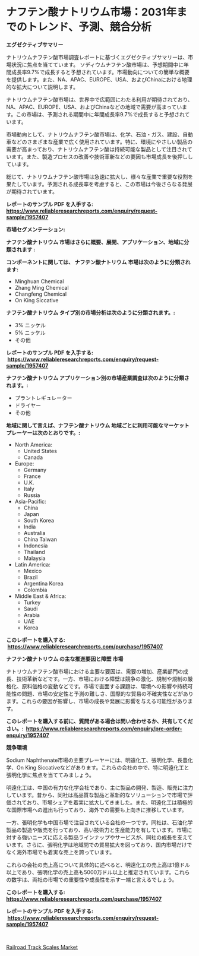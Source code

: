 <p><h1>ナフテン酸ナトリウム市場：2031年までのトレンド、予測、競合分析</h1></p><p><strong>エグゼクティブサマリー</strong></p>
<p><p>ナトリウムナフテン酸市場調査レポートに基づくエグゼクティブサマリーは、市場状況に焦点を当てています。 ソディウムナフテン酸市場は、予想期間中に年間成長率9.7%で成長すると予想されています。市場動向についての簡単な概要を提供します。また、NA、APAC、EUROPE、USA、およびChinaにおける地理的な拡大について説明します。</p><p>ナトリウムナフテン酸市場は、世界中で広範囲にわたる利用が期待されており、NA、APAC、EUROPE、USA、およびChinaなどの地域で需要が高まっています。この市場は、予測される期間中に年間成長率9.7%で成長すると予想されています。</p><p>市場動向として、ナトリウムナフテン酸市場は、化学、石油・ガス、建設、自動車などのさまざまな産業で広く使用されています。特に、環境にやさしい製品の需要が高まっており、ナトリウムナフテン酸は持続可能な製品として注目されています。また、製造プロセスの改善や技術革新などの要因も市場成長を後押ししています。</p><p>総じて、ナトリウムナフテン酸市場は急速に拡大し、様々な産業で重要な役割を果たしています。予測される成長率を考慮すると、この市場は今後さらなる発展が期待されています。</p></p>
<p><strong>レポートのサンプル PDF を入手する: <a href="https://www.reliableresearchreports.com/enquiry/request-sample/1957407">https://www.reliableresearchreports.com/enquiry/request-sample/1957407</a></strong></p>
<p><strong>市場セグメンテーション:</strong></p>
<p><strong> ナフテン酸ナトリウム 市場はさらに概要、展開、アプリケーション、地域に分類されます :</strong></p>
<p><strong>コンポーネントに関しては、 ナフテン酸ナトリウム 市場は次のように分類されます: &nbsp;</strong></p>
<p><ul><li>Minghuan Chemical</li><li>Zhang Ming Chemical</li><li>Changfeng Chemical</li><li>On King Siccative</li></ul></p>
<p><strong> ナフテン酸ナトリウム タイプ別の市場分析は次のように分類されます。:</strong></p>
<p><ul><li>3% ニッケル</li><li>5% ニッケル</li><li>その他</li></ul></p>
<p><strong>レポートのサンプル PDF を入手する: &nbsp;<a href="https://www.reliableresearchreports.com/enquiry/request-sample/1957407">https://www.reliableresearchreports.com/enquiry/request-sample/1957407</a></strong></p>
<p><strong> ナフテン酸ナトリウム アプリケーション別の市場産業調査は次のように分類されます。:</strong></p>
<p><ul><li>プラントレギュレーター</li><li>ドライヤー</li><li>その他</li></ul></p>
<p><strong>地域に関して言えば、ナフテン酸ナトリウム 地域ごとに利用可能なマーケットプレーヤーは次のとおりです。:</strong></p>
<p><ul>
    <li>
        North America:
        <ul>
            <li>United States</li>
            <li>Canada</li>
        </ul>
    </li>
    <li>
        Europe:
        <ul>
            <li>Germany</li>
            <li>France</li>
            <li>U.K.</li>
            <li>Italy</li>
            <li>Russia</li>
        </ul>
    </li>
    <li>
        Asia-Pacific:
        <ul>
            <li>China</li>
            <li>Japan</li>
            <li>South Korea</li>
            <li>India</li>
            <li>Australia</li>
            <li>China Taiwan</li>
            <li>Indonesia</li>
            <li>Thailand</li>
            <li>Malaysia</li>
        </ul>
    </li>
    <li>
        Latin America:
        <ul>
            <li>Mexico</li>
            <li>Brazil</li>
            <li>Argentina Korea</li>
            <li>Colombia</li>
        </ul>
    </li>
    <li>
        Middle East & Africa:
        <ul>
            <li>Turkey</li>
            <li>Saudi</li>
            <li>Arabia</li>
            <li>UAE</li>
            <li>Korea</li>
        </ul>
    </li>
    </ul></p>
<p><strong>このレポートを購入する: &nbsp;<a href="https://www.reliableresearchreports.com/purchase/1957407">https://www.reliableresearchreports.com/purchase/1957407</a></strong></p>
<p><strong>ナフテン酸ナトリウム の主な推進要因と障壁 市場</strong></p>
<p><p>ナトリウムナフテン酸市場における主要な要因は、需要の増加、産業部門の成長、技術革新などです。一方、市場における障壁は競争の激化、規制や規制の厳格化、原料価格の変動などです。市場で直面する課題は、環境への影響や持続可能性の問題、市場の安定性と予測の難しさ、国際的な貿易の不確実性などがあります。これらの要因が影響し、市場の成長や発展に影響を与える可能性があります。</p></p>
<p><strong>このレポートを購入する前に、質問がある場合は問い合わせるか、共有してください。:&nbsp; <a href="https://www.reliableresearchreports.com/enquiry/pre-order-enquiry/1957407">https://www.reliableresearchreports.com/enquiry/pre-order-enquiry/1957407</a></strong></p>
<p><strong>競争環境</strong></p>
<p><p>Sodium Naphthenate市場の主要プレーヤーには、明遠化工、張明化学、長豊化学、On King Siccativeなどがあります。これらの会社の中で、特に明遠化工と張明化学に焦点を当ててみましょう。</p><p>明遠化工は、中国の有力な化学会社であり、主に製品の開発、製造、販売に注力しています。昔から、同社は高品質な製品と革新的なソリューションで市場で評価されており、市場シェアを着実に拡大してきました。また、明遠化工は積極的な国際市場への進出も行っており、海外での需要も上向きに推移しています。</p><p>一方、張明化学も中国市場で注目されている会社の一つです。同社は、石油化学製品の製造や販売を行っており、高い技術力と生産能力を有しています。市場に対する強いニーズに応える製品ラインナップやサービスが、同社の成長を支えています。さらに、張明化学は地域間での貿易拡大を図っており、国内市場だけでなく海外市場でも着実な売上を誇っています。</p><p>これらの会社の売上高について具体的に述べると、明遠化工の売上高は1億ドル以上であり、張明化学の売上高も5000万ドル以上と推定されています。これらの数字は、両社の市場での重要性や成長性を示す一端と言えるでしょう。</p></p>
<p><strong>このレポートを購入する: &nbsp; <a href="https://www.reliableresearchreports.com/purchase/1957407">https://www.reliableresearchreports.com/purchase/1957407</a></strong></p>
<p><strong>レポートのサンプル PDF を入手する: &nbsp;<a href="https://www.reliableresearchreports.com/enquiry/request-sample/1957407">https://www.reliableresearchreports.com/enquiry/request-sample/1957407</a></strong><strong></strong></p>
<p>&nbsp;</p>
<p><p><a href="https://cautious-neon-760.notion.site/Railroad-Track-Scales-Market-Analysis-and-Market-Size-Global-Industry-Overview-Market-Segmentation-eb72280e00a64613b4a0a9b3b3ef42e0">Railroad Track Scales Market</a></p></p>